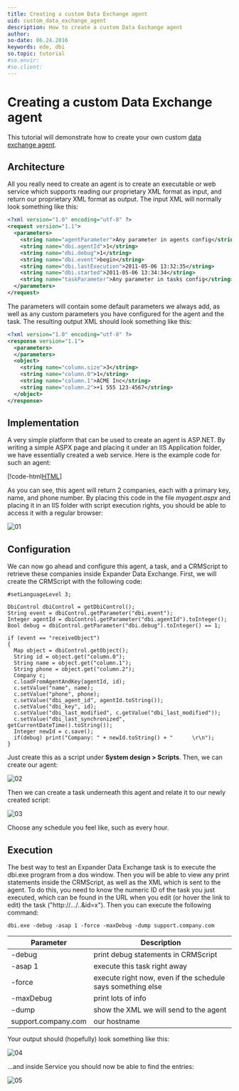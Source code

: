 ```yaml
---
title: Creating a custom Data Exchange agent
uid: custom_data_exchange_agent
description: How to create a custom Data Exchange agent
author: 
so-date: 06.24.2016
keywords: ede, dbi
so.topic: tutorial
#so.envir:
#so.client:
---
```



# Creating a custom Data Exchange agent

This tutorial will demonstrate how to create your own custom [data exchange agent][1].

## Architecture

All you really need to create an agent is to create an executable or web service which supports reading our proprietary XML format as input, and return our proprietary XML format as output. The input XML will normally look something like this:

```XML
<?xml version="1.0" encoding="utf-8" ?>
<request version="1.1">
  <parameters>
    <string name="agentParameter">Any parameter in agents config</string>
    <string name="dbi.agentId">1</string>
    <string name="dbi.debug">1</string>
    <string name="dbi.event">begin</string>
    <string name="dbi.lastExecution">2011-05-06 13:32:35</string>
    <string name="dbi.started">2011-05-06 13:34:34</string>
    <string name="taskParameter">Any parameter in tasks config</string>
  </parameters>
</request>
```

The parameters will contain some default parameters we always add, as well as any custom parameters you have configured for the agent and the task. The resulting output XML should look something like this:

```XML
<?xml version="1.0" encoding="utf-8" ?>
<response version="1.1">
  <parameters>
  </parameters>
  <object>
    <string name="column.size">3</string>
    <string name="column.0">1</string>
    <string name="column.1">ACME Inc</string>
    <string name="column.2">+1 555 123-4567</string>
  </object>
</response>
```

## Implementation

A very simple platform that can be used to create an agent is ASP.NET. By writing a simple ASPX page and placing it under an IIS Application folder, we have essentially created a web service. Here is the example code for such an agent:

[!code-html[HTML](includes/myagent.aspx)]

As you can see, this agent will return 2 companies, each with a primary key, name, and phone number. By placing this code in the file *myagent.aspx* and placing it in an IIS folder with script execution rights, you should be able to access it with a regular browser:

![01][img1]

## Configuration

We can now go ahead and configure this agent, a task, and a CRMScript to retrieve these companies inside Expander Data Exchange. First, we will create the CRMScript with the following code:

```crmscript
#setLanguageLevel 3;

DbiControl dbiControl = getDbiControl();
String event = dbiControl.getParameter("dbi.event");
Integer agentId = dbiControl.getParameter("dbi.agentId").toInteger();
Bool debug = dbiControl.getParameter("dbi.debug").toInteger() == 1;

if (event == "receiveObject")
{
  Map object = dbiControl.getObject();
  String id = object.get("column.0");
  String name = object.get("column.1");
  String phone = object.get("column.2");
  Company c;
  c.loadFromAgentAndKey(agentId, id);
  c.setValue("name", name);
  c.setValue("phone", phone);
  c.setValue("dbi_agent_id", agentId.toString());
  c.setValue("dbi_key", id);
  c.setValue("dbi_last_modified", c.getValue("dbi_last_modified"));
  c.setValue("dbi_last_synchronized", getCurrentDateTime().toString());
  Integer newId = c.save();
  if(debug) print("Company: " + newId.toString() + "      \r\n");
}
```

Just create this as a script under **System design > Scripts**. Then, we can create our agent:

![02][img2]

Then we can create a task underneath this agent and relate it to our newly created script:

![03][img3]

Choose any schedule you feel like, such as every hour.

## Execution

The best way to test an Expander Data Exchange task is to execute the dbi.exe program from a dos window. Then you will be able to view any print statements inside the CRMScript, as well as the XML which is sent to the agent. To do this, you need to know the numeric ID of the task you just executed, which can be found in the URL when you edit (or hover the link to edit) the task ("http://.../..&id=x"). Then you can execute the following command:

`dbi.exe -debug -asap 1 -force -maxDebug -dump support.company.com`

| Parameter | Description |
|---|---|
| -debug | print debug statements in CRMScript |
| -asap 1 | execute this task right away |
| -force | execute right now, even if the schedule says something else |
| -maxDebug | print lots of info |
| -dump | show the XML we will send to the agent |
| support.company.com | our hostname |

Your output should (hopefully) look something like this:

![04][img4]

...and inside Service you should now be able to find the entries:

![05][img5]

<!-- Referenced links -->
[1]: ../../../service/data-exchange/index.md

<!-- Referenced images -->
[img1]: media/image001.jpg
[img2]: media/image002.jpg
[img3]: media/image003.jpg
[img4]: media/image004.jpg
[img5]: media/image005.jpg
